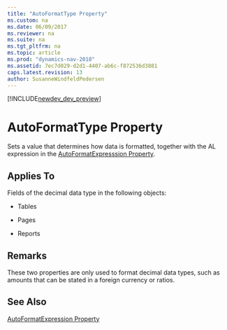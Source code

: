 ```yaml
---
title: "AutoFormatType Property"
ms.custom: na
ms.date: 06/09/2017
ms.reviewer: na
ms.suite: na
ms.tgt_pltfrm: na
ms.topic: article
ms.prod: "dynamics-nav-2018"
ms.assetid: 7ec7d029-d2d1-4407-ab6c-f872536d3881
caps.latest.revision: 13
author: SusanneWindfeldPedersen
---
```


[!INCLUDE[newdev_dev_preview](../includes/newdev_dev_preview.md)]

# AutoFormatType Property
Sets a value that determines how data is formatted, together with the AL expression in the [AutoFormatExpresssion Property](devenv-autoformatexpr-property.md).  
  
## Applies To  
 Fields of the decimal data type in the following objects:  
  
-   Tables  
  
-   Pages  
  
-   Reports  
  
## Remarks  
 These two properties are only used to format decimal data types, such as amounts that can be stated in a foreign currency or ratios.  
    
## See Also  
 [AutoFormatExpression Property](devenv-autoformatexpr-property.md)